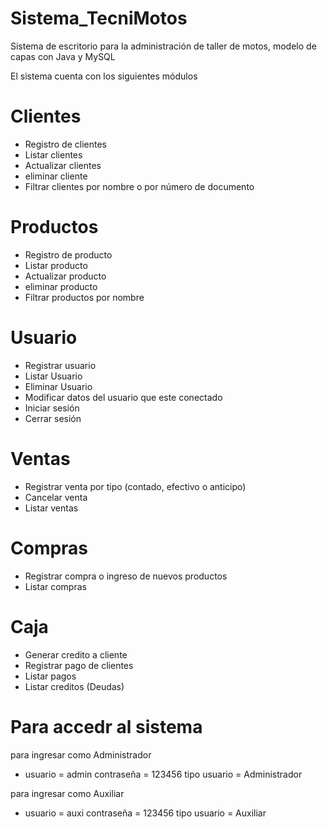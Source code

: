 # Sistema_TecniMotos
Sistema de escritorio para la administración de taller de motos, modelo de capas con Java y MySQL 

El sistema cuenta con los siguientes módulos
# Clientes
* Registro de clientes
* Listar clientes
* Actualizar clientes
* eliminar cliente
* Filtrar clientes por nombre o por número de documento

# Productos
* Registro de producto
* Listar producto
* Actualizar producto
* eliminar producto
* Filtrar productos por nombre

# Usuario
* Registrar usuario
* Listar Usuario
* Eliminar Usuario
* Modificar datos del usuario que este conectado
* Iniciar sesión
* Cerrar sesión

# Ventas
* Registrar venta por tipo (contado, efectivo o anticipo)
* Cancelar venta
* Listar ventas

# Compras
* Registrar compra o ingreso de nuevos productos
* Listar compras

# Caja 
* Generar credito a cliente
* Registrar pago de clientes
* Listar pagos
* Listar creditos (Deudas)

# Para accedr al  sistema

para ingresar como Administrador
* usuario = admin contraseña = 123456 tipo usuario = Administrador


para ingresar como Auxiliar
* usuario = auxi contraseña = 123456 tipo usuario = Auxiliar
